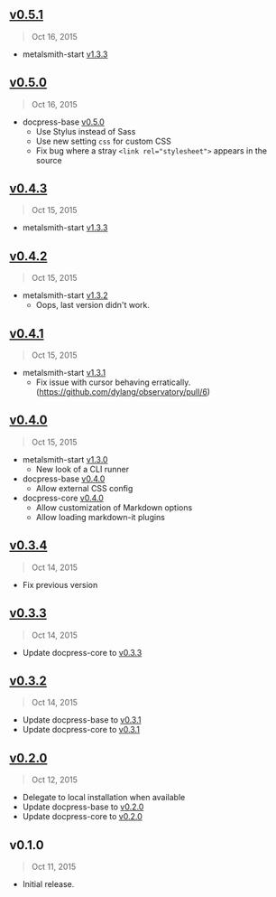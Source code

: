 ## [v0.5.1]
> Oct 16, 2015

- metalsmith-start [v1.3.3](https://github.com/docpress/docpress-core/blob/master/HISTORY.md#v1.3.3)

## [v0.5.0]
> Oct 16, 2015

- docpress-base [v0.5.0](https://github.com/docpress/docpress-base/blob/master/HISTORY.md#v0.5.0)
  - Use Stylus instead of Sass
  - Use new setting `css` for custom CSS
  - Fix bug where a stray `<link rel="stylesheet">` appears in the source

## [v0.4.3]
> Oct 15, 2015

- metalsmith-start [v1.3.3](https://github.com/docpress/docpress-core/blob/master/HISTORY.md#v1.3.3)

## [v0.4.2]
> Oct 15, 2015

- metalsmith-start [v1.3.2](https://github.com/docpress/docpress-core/blob/master/HISTORY.md#v1.3.2)
  - Oops, last version didn't work.

## [v0.4.1]
> Oct 15, 2015

- metalsmith-start [v1.3.1](https://github.com/docpress/docpress-core/blob/master/HISTORY.md#v1.3.1)
  - Fix issue with cursor behaving erratically. (https://github.com/dylang/observatory/pull/6)

## [v0.4.0]
> Oct 15, 2015

- metalsmith-start [v1.3.0](https://github.com/docpress/docpress-core/blob/master/HISTORY.md#v1.3.0)
  - New look of a CLI runner
- docpress-base [v0.4.0](https://github.com/docpress/docpress-base/blob/master/HISTORY.md#v0.4.0)
  - Allow external CSS config
- docpress-core [v0.4.0](https://github.com/docpress/docpress-core/blob/master/HISTORY.md#v0.4.0)
  - Allow customization of Markdown options
  - Allow loading markdown-it plugins

## [v0.3.4]
> Oct 14, 2015

- Fix previous version

## [v0.3.3]
> Oct 14, 2015

- Update docpress-core to [v0.3.3](https://github.com/docpress/docpress-core/blob/master/HISTORY.md#v0.3.1)

## [v0.3.2]
> Oct 14, 2015

- Update docpress-base to [v0.3.1](https://github.com/docpress/docpress-base/blob/master/HISTORY.md#v0.3.1)
- Update docpress-core to [v0.3.1](https://github.com/docpress/docpress-core/blob/master/HISTORY.md#v0.3.1)

## [v0.2.0]
> Oct 12, 2015

- Delegate to local installation when available
- Update docpress-base to [v0.2.0](https://github.com/docpress/docpress-base/blob/master/HISTORY.md#v0.2.0)
- Update docpress-core to [v0.2.0](https://github.com/docpress/docpress-core/blob/master/HISTORY.md#v0.2.0)

## v0.1.0
> Oct 11, 2015

- Initial release.

[v0.2.0]: https://github.com/docpress/docpress/compare/v0.1.0...v0.2.0
[v0.3.2]: https://github.com/docpress/docpress/compare/v0.2.0...v0.3.2
[v0.3.3]: https://github.com/docpress/docpress/compare/v0.3.2...v0.3.3
[v0.3.4]: https://github.com/docpress/docpress/compare/v0.3.3...v0.3.4
[v0.4.0]: https://github.com/docpress/docpress/compare/v0.3.4...v0.4.0
[v0.4.1]: https://github.com/docpress/docpress/compare/v0.4.0...v0.4.1
[v0.4.2]: https://github.com/docpress/docpress/compare/v0.4.0...v0.4.2
[v0.4.3]: https://github.com/docpress/docpress/compare/v0.4.2...v0.4.3
[v0.5.0]: https://github.com/docpress/docpress/compare/v0.4.3...v0.5.0
[v0.5.1]: https://github.com/docpress/docpress/compare/v0.5.0...v0.5.1
